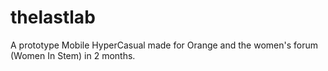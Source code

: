# thelastlab
A prototype Mobile HyperCasual made for Orange and the women's forum (Women In Stem) in 2 months.
